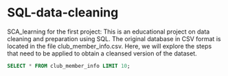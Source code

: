 # SQL-data-cleaning
SCA_learning for the first project:
This is an educational project on data cleaning and preparation using SQL. The original database in CSV format is located in the file club_member_info.csv. Here, we will explore the steps that need to be applied to obtain a cleansed version of the dataset.

```SQL
SELECT * FROM club_member_info LIMIT 10;
